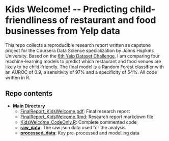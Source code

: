 # Kids Welcome! -- Predicting child-friendliness of restaurant and food businesses from Yelp data

This repo collects a reproducible research report written as capstone project for the Coursera Data Science specialization by Johns Hopkins University. Based on the [6th Yelp Dataset Challenge](http://www.yelp.com/dataset_challenge), I am comparing four machine-learning models to predict which restaurant and food venues are likely to be child-friendly. The final model is a Random Forest classifier with an AUROC of 0.9, a sensitivity of 97% and a specificity of 54%. All code written in R.

## Repo contents

* **Main Directory**
  + [FinalReport_KidsWelcome.pdf](https://github.com/lordyo/yelp_kidswelcome/blob/master/FinalReport_KidsWelcome.pdf): Final research report
  + [FinalReport_KidsWelcome.Rmd](hhttps://github.com/lordyo/yelp_kidswelcome/blob/master/FinalReport_KidsWelcome.Rmd): Research report markdown file
  + [KidsWelcome_CodeOnly.R](https://github.com/lordyo/yelp_kidswelcome/blob/master/KidsWelcome_CodeOnly.R): Complete commented code
  + **[raw_data](https://github.com/lordyo/yelp_kidswelcome/tree/master/raw_data)**: The raw json data used for the analysis
  * **[processed_data](https://github.com/lordyo/yelp_kidswelcome/tree/master/processed_data)**: Key pre-processed and modelling data



